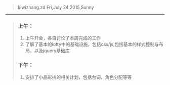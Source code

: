 
> 
>kiwizhang.zd  Fri,July 24,2015,Sunny
---------------------
> ### 上午：
> 1. 上午开会，各自讨论了本周完成的工作
> 2. 了解了基本的lofty中的基础设施，包括css/js,包括基本的样式控制与布局，以及jquery基础库
> ### 下午：
> 1. 安排了小品彩排的相关计划，包括台词，角色分配等等
> 
> 
> 
> 
> 